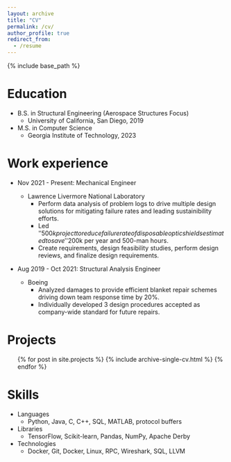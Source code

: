 ```yaml
---
layout: archive
title: "CV"
permalink: /cv/
author_profile: true
redirect_from:
  - /resume
---
```


{% include base_path %}

Education
======
* B.S. in Structural Engineering (Aerospace Structures Focus)
    * University of California, San Diego, 2019
* M.S. in Computer Science
    * Georgia Institute of Technology, 2023

Work experience
======

* Nov 2021 - Present: Mechanical Engineer
  * Lawrence Livermore National Laboratory
    * Perform data analysis of problem logs to drive multiple design solutions for mitigating failure rates and leading sustainibility efforts.
    * Led '$'500k project to reduce failure rate of disposable optic shields estimated to save '$'200k per year and 500-man hours.
    * Create requirements, design feasibility studies, perform design reviews, and finalize design requirements.

* Aug 2019 - Oct 2021: Structural Analysis Engineer
  * Boeing
    * Analyzed damages to provide efficient blanket repair schemes driving down team response time by 20%.
    * Individually developed 3 design procedures accepted as company-wide standard for future repairs.

Projects
======
  <ul>{% for post in site.projects %}
  {% include archive-single-cv.html %}
  {% endfor %}</ul>

Skills
======
* Languages
  * Python, Java, C, C++, SQL, MATLAB, protocol buffers
* Libraries
  * TensorFlow, Scikit-learn, Pandas, NumPy, Apache Derby
* Technologies
  * Docker, Git, Docker, Linux, RPC, Wireshark, SQL, LLVM